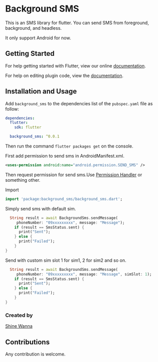 # Background SMS

This is an SMS library for flutter.
You can send SMS from foreground, background, and headless.

It only support Android for now.

## Getting Started

For help getting started with Flutter, view our online
[documentation](https://flutter.io/).

For help on editing plugin code, view the [documentation](https://flutter.io/platform-plugins/#edit-code).

## Installation and Usage

Add `background_sms` to the dependencies list
of the `pubspec.yaml` file as follow:

```yaml
dependencies:
  flutter:
    sdk: flutter

  background_sms: ^0.0.1
```

Then run the command `flutter packages get` on the console.



First add permission to send sms in AndroidManifest.xml.

```xml
<uses-permission android:name="android.permission.SEND_SMS" />
```

Then request permission for send sms.Use [Permission Handler](https://pub.dev/packages/permission_handler) or something other.

Import

```dart
import 'package:background_sms/background_sms.dart';
```

Simply send sms with default sim.

```dart
  String result = await BackgroundSms.sendMessage(
     phoneNumber: "09xxxxxxxxx", message: "Message");
    if (result == SmsStatus.sent) {
      print("Sent");
    } else {
      print("Failed");
    }
}
```

Send with custom sim slot 1 for sim1, 2 for sim2 and so on.

```dart
  String result = await BackgroundSms.sendMessage(
     phoneNumber: "09xxxxxxxxx", message: "Message", simSlot: 1);
    if (result == SmsStatus.sent) {
      print("Sent");
    } else {
      print("Failed");
    }
}
```



### Created by
[Shine Wanna](https://github.com/shinewanna)

## Contributions

Any contribution is welcome.